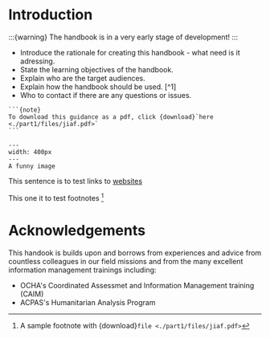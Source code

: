 # Introduction
:::{warning}
The handbook is in a very early stage of development!
:::

- Introduce the rationale for creating this handbook - what need is it adressing.
- State the learning objectives of the handbook.
- Explain who are the target audiences.
- Explain how the handbook should be used. [^1]
- Who to contact if there are any questions or issues.

````{margin}
```{note}
To download this guidance as a pdf, click {download}`here <./part1/files/jiaf.pdf>`
```
````


```{figure} part1/images/spirits.jpg
---
width: 400px
---
A funny image
```
This sentence is to test links to [websites](https://cccmcluster.org)

This one it to test footnotes [^myref]


# Acknowledgements
This handook is builds upon and borrows from experiences and advice from countless colleagues in our field missions and from the many excellent information management trainings including:
- OCHA's Coordinated Assessmet and Information Management training (CAIM)
- ACPAS's Humanitarian Analysis Program




[^myref]: A sample footnote with {download}`file <./part1/files/jiaf.pdf>`
